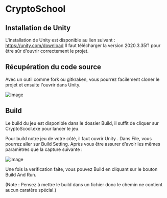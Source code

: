 # CryptoSchool

## Installation de Unity

L'installation de Unity est disponible au lien suivant : https://unity.com/download
Il faut télécharger la version 2020.3.35f1 pour être sûr d'ouvrir correctement le projet.

## Récupération du code source

Avec un outil comme fork ou gitkraken, vous pourrez facilement cloner le projet et ensuite l'ouvrir dans Unity.

![image](https://user-images.githubusercontent.com/39050848/175695181-8bb2fb99-9f91-42c2-9abe-8804583d1cfa.png)

## Build 

Le build du jeu est disponible dans le dossier Build, il suffit de cliquer sur CryptoScool.exe pour lancer le jeu.

Pour build notre jeu de votre côté, il faut ouvrir Unity . Dans File, vous pourrez aller sur Build Setting. Après vous être assurer d'avoir les mêmes paramètres que la capture suivante :

![image](https://user-images.githubusercontent.com/39050848/175695400-798bf6ba-1d11-4908-b3f2-5adb3d2b87f8.png)

Une fois la verification faite, vous pouvez Build en cliquant sur le bouton Build And Run.

(Note : Pensez à mettre le build dans un fichier donc le chemin ne contient aucun caratère spécial.)
